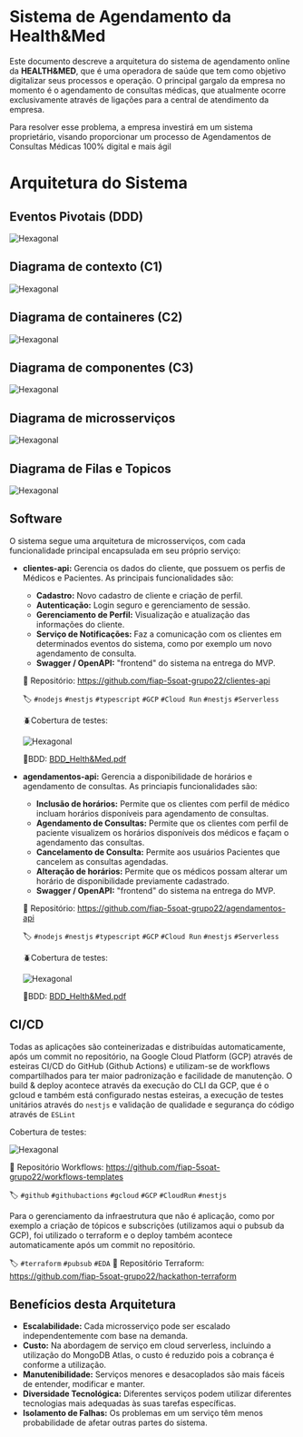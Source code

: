 # Sistema de Agendamento da Health&Med

Este documento descreve a arquitetura do sistema de agendamento online da **HEALTH&MED**, que é uma operadora de saúde que tem como objetivo digitalizar
seus processos e operação. O principal gargalo da empresa no momento é o agendamento de consultas médicas, que atualmente ocorre exclusivamente através de
ligações para a central de atendimento da empresa.

Para resolver esse problema, a empresa investirá em um sistema proprietário, visando proporcionar um processo de Agendamentos de Consultas Médicas 100% digital e mais ágil

# Arquitetura do Sistema

## Eventos Pivotais (DDD)

![Hexagonal](eventos_pivotais.jpg)

## Diagrama de contexto (C1)

![Hexagonal](C1.png)

## Diagrama de containeres (C2)

![Hexagonal](C2.png)

## Diagrama de componentes (C3)

![Hexagonal](C3.png)

## Diagrama de microsserviços

![Hexagonal](microservices.png)

## Diagrama de Filas e Topicos

![Hexagonal](queues_topics.png)

## Software

O sistema segue uma arquitetura de microsserviços, com cada funcionalidade principal encapsulada em seu próprio serviço:

- **clientes-api:** Gerencia os dados do cliente, que possuem os perfis de Médicos e Pacientes. As principais funcionalidades são:
    - **Cadastro:** Novo cadastro de cliente e criação de perfil.
    - **Autenticação:** Login seguro e gerenciamento de sessão.
    - **Gerenciamento de Perfil:** Visualização e atualização das informações do cliente.
    - **Serviço de Notificações:** Faz a comunicação com os clientes em determinados eventos do sistema, como por exemplo um novo agendamento de consulta.
    - **Swagger / OpenAPI:** "frontend" do sistema na entrega do MVP.

    🔗 Repositório: https://github.com/fiap-5soat-grupo22/clientes-api

    🏷️ `#nodejs` `#nestjs` `#typescript` `#GCP` `#Cloud Run` `#nestjs` `#Serverless`

    🪲Cobertura de testes:
  
    ![Hexagonal](cobertura_clientes_api.png)

    📒BDD: [BDD_Helth&Med.pdf](bdd.pdf)


- **agendamentos-api:** Gerencia a disponibilidade de horários e agendamento de consultas. As princiapis funcionalidades são:
    - **Inclusão de horários:** Permite que os clientes com perfil de médico incluam horários disponíveis para agendamento de consultas.
    - **Agendamento de Consultas:** Permite que os clientes com perfil de paciente visualizem os horários disponíveis dos médicos e façam o agendamento das consultas.
    - **Cancelamento de Consulta:** Permite aos usuários Pacientes que cancelem as consultas agendadas.
    - **Alteração de horários:** Permite que os médicos possam alterar um horário de disponibilidade previamente cadastrado.
    - **Swagger / OpenAPI:** "frontend" do sistema na entrega do MVP.

    🔗 Repositório: https://github.com/fiap-5soat-grupo22/agendamentos-api

    🏷️ `#nodejs` `#nestjs` `#typescript` `#GCP` `#Cloud Run` `#nestjs` `#Serverless`

    🪲Cobertura de testes:
  
    ![Hexagonal](cobertura_agendamentos_api.png)
    
    📒BDD: [BDD_Helth&Med.pdf](bdd.pdf)

## CI/CD

Todas as aplicações são conteinerizadas e distribuídas automaticamente, após um commit no repositório, na Google Cloud Platform (GCP) através de esteiras CI/CD do GitHub (Github Actions) e utilizam-se de workflows compartilhados para ter maior padronização e facilidade de manutenção. O build & deploy acontece através da execução do CLI da GCP, que é o gcloud e também está configurado nestas esteiras, a execução de testes unitários através do `nestjs` e validação de qualidade e segurança do código através de `ESLint`



Cobertura de testes:

![Hexagonal](cobertura_clientes_api.png)

🔗 Repositório Workflows: https://github.com/fiap-5soat-grupo22/workflows-templates

🏷️ `#github` `#githubactions` `#gcloud` `#GCP` `#CloudRun` `#nestjs` 

Para o gerenciamento da infraestrutura que não é aplicação, como por exemplo a criação de tópicos e subscrições (utilizamos aqui o pubsub da GCP), foi utilizado o terraform e o deploy também acontece automaticamente após um commit no repositório.

🏷️ `#terraform` `#pubsub` `#EDA`
🔗 Repositório Terraform: https://github.com/fiap-5soat-grupo22/hackathon-terraform


## Benefícios desta Arquitetura

- **Escalabilidade:** Cada microsserviço pode ser escalado independentemente com base na demanda.
- **Custo:** Na abordagem de serviço em cloud serverless, incluindo a utilização do MongoDB Atlas, o custo é reduzido pois a cobrança é conforme a utilização.
- **Manutenibilidade:** Serviços menores e desacoplados são mais fáceis de entender, modificar e manter.
- **Diversidade Tecnológica:** Diferentes serviços podem utilizar diferentes tecnologias mais adequadas às suas tarefas específicas.
- **Isolamento de Falhas:** Os problemas em um serviço têm menos probabilidade de afetar outras partes do sistema.